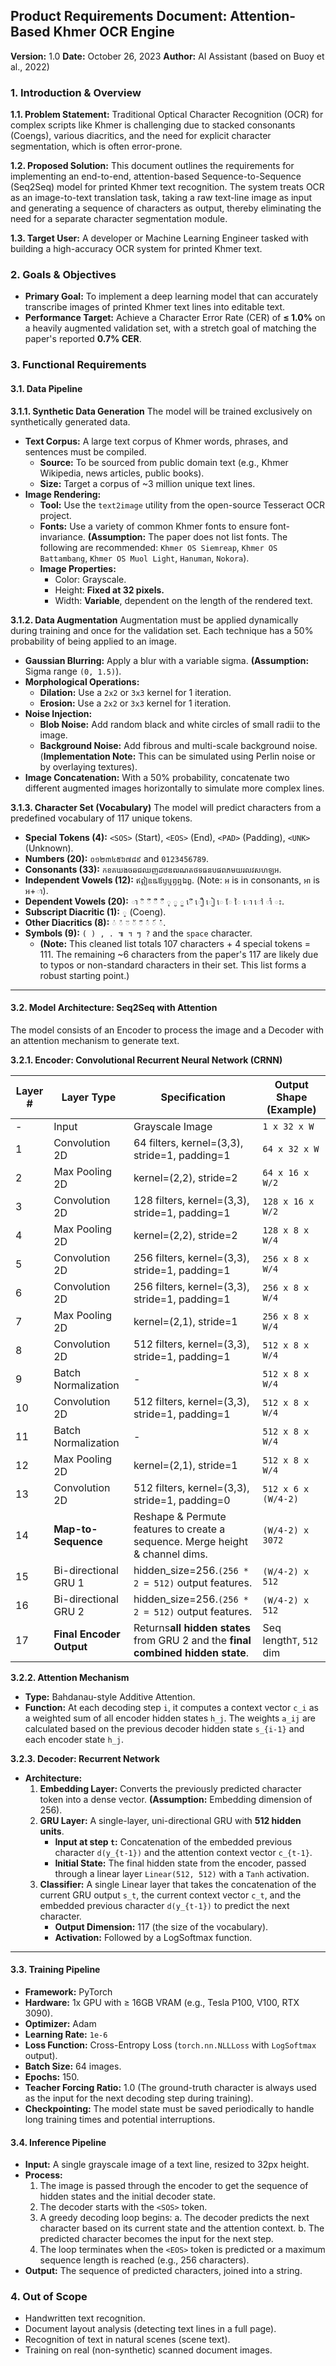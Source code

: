 
## **Product Requirements Document: Attention-Based Khmer OCR Engine**

**Version:** 1.0
**Date:** October 26, 2023
**Author:** AI Assistant (based on Buoy et al., 2022)

### 1. Introduction & Overview

**1.1. Problem Statement:**
Traditional Optical Character Recognition (OCR) for complex scripts like Khmer is challenging due to stacked consonants (Coengs), various diacritics, and the need for explicit character segmentation, which is often error-prone.

**1.2. Proposed Solution:**
This document outlines the requirements for implementing an end-to-end, attention-based Sequence-to-Sequence (Seq2Seq) model for printed Khmer text recognition. The system treats OCR as an image-to-text translation task, taking a raw text-line image as input and generating a sequence of characters as output, thereby eliminating the need for a separate character segmentation module.

**1.3. Target User:**
A developer or Machine Learning Engineer tasked with building a high-accuracy OCR system for printed Khmer text.

### 2. Goals & Objectives

* **Primary Goal:** To implement a deep learning model that can accurately transcribe images of printed Khmer text lines into editable text.
* **Performance Target:** Achieve a Character Error Rate (CER) of **≤ 1.0%** on a heavily augmented validation set, with a stretch goal of matching the paper's reported **0.7% CER**.

### 3. Functional Requirements

#### 3.1. Data Pipeline

**3.1.1. Synthetic Data Generation**
The model will be trained exclusively on synthetically generated data.

* **Text Corpus:** A large text corpus of Khmer words, phrases, and sentences must be compiled.
  * **Source:** To be sourced from public domain text (e.g., Khmer Wikipedia, news articles, public books).
  * **Size:** Target a corpus of ~3 million unique text lines.
* **Image Rendering:**
  * **Tool:** Use the `text2image` utility from the open-source Tesseract OCR project.
  * **Fonts:** Use a variety of common Khmer fonts to ensure font-invariance. **(Assumption:** The paper does not list fonts. The following are recommended: `Khmer OS Siemreap`, `Khmer OS Battambang`, `Khmer OS Muol Light`, `Hanuman`, `Nokora`).
  * **Image Properties:**
    * Color: Grayscale.
    * Height: **Fixed at 32 pixels.**
    * Width: **Variable**, dependent on the length of the rendered text.

**3.1.2. Data Augmentation**
Augmentation must be applied dynamically during training and once for the validation set. Each technique has a 50% probability of being applied to an image.

* **Gaussian Blurring:** Apply a blur with a variable sigma. **(Assumption:** Sigma range `(0, 1.5)`).
* **Morphological Operations:**
  * **Dilation:** Use a `2x2` or `3x3` kernel for 1 iteration.
  * **Erosion:** Use a `2x2` or `3x3` kernel for 1 iteration.
* **Noise Injection:**
  * **Blob Noise:** Add random black and white circles of small radii to the image.
  * **Background Noise:** Add fibrous and multi-scale background noise. (**Implementation Note:** This can be simulated using Perlin noise or by overlaying textures).
* **Image Concatenation:** With a 50% probability, concatenate two different augmented images horizontally to simulate more complex lines.

**3.1.3. Character Set (Vocabulary)**
The model will predict characters from a predefined vocabulary of 117 unique tokens.

* **Special Tokens (4):** `<SOS>` (Start), `<EOS>` (End), `<PAD>` (Padding), `<UNK>` (Unknown).
* **Numbers (20):** `០១២៣៤៥៦៧៨៩` and `0123456789`.
* **Consonants (33):** `កខគឃងចឆជឈញដឋឌឍណតថទធនបផពភមយរលវសហឡអ`.
* **Independent Vowels (12):** `ឥឦឧឩឪឫឬឭឮឯឰ`. (Note: `អ` is in consonants, `អា` is `អ`+`ា`).
* **Dependent Vowels (20):** `ា ិ ី ឹ ឺ ុ ូ ួ ើ ឿ ៀ េ ែ ៃ ោ ៅ ាំ ះ`.
* **Subscript Diacritic (1):** `្` (Coeng).
* **Other Diacritics (8):** `់ ៉ ៊ ័ ៏ ៌ ៍ ៎`.
* **Symbols (9):** `( ) , . ៕ ។ ៗ ?` and the `space` character.
  * **(Note:** This cleaned list totals 107 characters + 4 special tokens = 111. The remaining ~6 characters from the paper's 117 are likely due to typos or non-standard characters in their set. This list forms a robust starting point.)

---

#### 3.2. Model Architecture: Seq2Seq with Attention

The model consists of an Encoder to process the image and a Decoder with an attention mechanism to generate text.

**3.2.1. Encoder: Convolutional Recurrent Neural Network (CRNN)**


| Layer # | Layer Type               | Specification                                                                    | Output Shape (Example)   |
| --------- | -------------------------- | ---------------------------------------------------------------------------------- | -------------------------- |
| -       | Input                    | Grayscale Image                                                                  | `1 x 32 x W`             |
| 1       | Convolution 2D           | 64 filters, kernel=(3,3), stride=1, padding=1                                    | `64 x 32 x W`            |
| 2       | Max Pooling 2D           | kernel=(2,2), stride=2                                                           | `64 x 16 x W/2`          |
| 3       | Convolution 2D           | 128 filters, kernel=(3,3), stride=1, padding=1                                   | `128 x 16 x W/2`         |
| 4       | Max Pooling 2D           | kernel=(2,2), stride=2                                                           | `128 x 8 x W/4`          |
| 5       | Convolution 2D           | 256 filters, kernel=(3,3), stride=1, padding=1                                   | `256 x 8 x W/4`          |
| 6       | Convolution 2D           | 256 filters, kernel=(3,3), stride=1, padding=1                                   | `256 x 8 x W/4`          |
| 7       | Max Pooling 2D           | kernel=(2,1), stride=1                                                           | `256 x 8 x W/4`          |
| 8       | Convolution 2D           | 512 filters, kernel=(3,3), stride=1, padding=1                                   | `512 x 8 x W/4`          |
| 9       | Batch Normalization      | -                                                                                | `512 x 8 x W/4`          |
| 10      | Convolution 2D           | 512 filters, kernel=(3,3), stride=1, padding=1                                   | `512 x 8 x W/4`          |
| 11      | Batch Normalization      | -                                                                                | `512 x 8 x W/4`          |
| 12      | Max Pooling 2D           | kernel=(2,1), stride=1                                                           | `512 x 8 x W/4`          |
| 13      | Convolution 2D           | 512 filters, kernel=(3,3), stride=1, padding=0                                   | `512 x 6 x (W/4-2)`      |
| 14      | **Map-to-Sequence**      | Reshape & Permute features to create a sequence. Merge height & channel dims.    | `(W/4-2) x 3072`         |
| 15      | Bi-directional GRU 1     | hidden_size=256.`(256 * 2 = 512)` output features.                               | `(W/4-2) x 512`          |
| 16      | Bi-directional GRU 2     | hidden_size=256.`(256 * 2 = 512)` output features.                               | `(W/4-2) x 512`          |
| 17      | **Final Encoder Output** | Returns**all hidden states** from GRU 2 and the **final combined hidden state**. | Seq length`T`, `512` dim |

**3.2.2. Attention Mechanism**

* **Type:** Bahdanau-style Additive Attention.
* **Function:** At each decoding step `i`, it computes a context vector `c_i` as a weighted sum of all encoder hidden states `h_j`. The weights `a_ij` are calculated based on the previous decoder hidden state `s_{i-1}` and each encoder state `h_j`.

**3.2.3. Decoder: Recurrent Network**

* **Architecture:**
  1. **Embedding Layer:** Converts the previously predicted character token into a dense vector. **(Assumption:** Embedding dimension of 256).
  2. **GRU Layer:** A single-layer, uni-directional GRU with **512 hidden units**.
     * **Input at step `t`:** Concatenation of the embedded previous character `d(y_{t-1})` and the attention context vector `c_{t-1}`.
     * **Initial State:** The final hidden state from the encoder, passed through a linear layer `Linear(512, 512)` with a `Tanh` activation.
  3. **Classifier:** A single Linear layer that takes the concatenation of the current GRU output `s_t`, the current context vector `c_t`, and the embedded previous character `d(y_{t-1})` to predict the next character.
     * **Output Dimension:** 117 (the size of the vocabulary).
     * **Activation:** Followed by a LogSoftmax function.

---

#### 3.3. Training Pipeline

* **Framework:** PyTorch
* **Hardware:** 1x GPU with ≥ 16GB VRAM (e.g., Tesla P100, V100, RTX 3090).
* **Optimizer:** Adam
* **Learning Rate:** `1e-6`
* **Loss Function:** Cross-Entropy Loss (`torch.nn.NLLLoss` with `LogSoftmax` output).
* **Batch Size:** 64 images.
* **Epochs:** 150.
* **Teacher Forcing Ratio:** 1.0 (The ground-truth character is always used as the input for the next decoding step during training).
* **Checkpointing:** The model state must be saved periodically to handle long training times and potential interruptions.

#### 3.4. Inference Pipeline

* **Input:** A single grayscale image of a text line, resized to 32px height.
* **Process:**
  1. The image is passed through the encoder to get the sequence of hidden states and the initial decoder state.
  2. The decoder starts with the `<SOS>` token.
  3. A greedy decoding loop begins:
     a. The decoder predicts the next character based on its current state and the attention context.
     b. The predicted character becomes the input for the next step.
  4. The loop terminates when the `<EOS>` token is predicted or a maximum sequence length is reached (e.g., 256 characters).
* **Output:** The sequence of predicted characters, joined into a string.

### 4. Out of Scope

* Handwritten text recognition.
* Document layout analysis (detecting text lines in a full page).
* Recognition of text in natural scenes (scene text).
* Training on real (non-synthetic) scanned document images.
